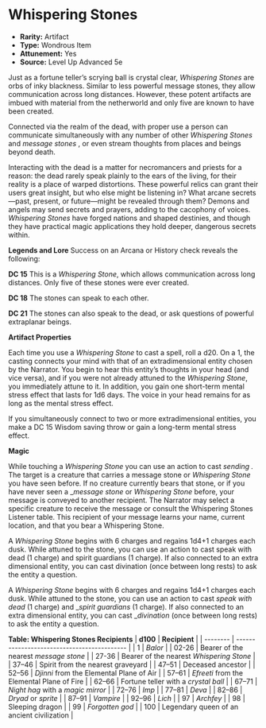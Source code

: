 # Whispering Stones

- **Rarity:** Artifact
- **Type:** Wondrous Item
- **Attunement:** Yes
- **Source:** Level Up Advanced 5e

Just as a fortune teller’s scrying ball is crystal clear, _Whispering Stones_ are orbs of inky blackness. Similar to less powerful message stones, they allow communication across long distances. However, these potent artifacts are imbued with material from the netherworld and only five are known to have been created.

Connected via the realm of the dead, with proper use a person can communicate simultaneously with any number of other _Whispering Stones_ and _message stones_ , or even stream thoughts from places and beings beyond death.

Interacting with the dead is a matter for necromancers and priests for a reason: the dead rarely speak plainly to the ears of the living, for their reality is a place of warped distortions. These powerful relics can grant their users great insight, but who else might be listening in? What arcane secrets—past, present, or future—might be revealed through them? Demons and angels may send secrets and prayers, adding to the cacophony of voices. _Whispering Stones_ have forged nations and shaped destinies, and though they have practical magic applications they hold deeper, dangerous secrets within.

**Legends and Lore** Success on an Arcana or History check reveals the following:

**DC 15** This is a _Whispering Stone_, which allows communication across long distances. Only five of these stones were ever created.

**DC 18** The stones can speak to each other.

**DC 21** The stones can also speak to the dead, or ask questions of powerful extraplanar beings.

**Artifact Properties**

Each time you use a _Whispering Stone_ to cast a spell, roll a d20\. On a 1, the casting connects your mind with that of an extradimensional entity chosen by the Narrator. You begin to hear this entity’s thoughts in your head (and vice versa), and if you were not already attuned to the _Whispering Stone_, you immediately attune to it. In addition, you gain one short-term mental stress effect that lasts for 1d6 days. The voice in your head remains for as long as the mental stress effect.

If you simultaneously connect to two or more extradimensional entities, you make a DC 15 Wisdom saving throw or gain a long-term mental stress effect.

**Magic**

While touching a _Whispering Stone_ you can use an action to cast _sending ._ The target is a creature that carries a message stone or _Whispering Stone_ you have seen before. If no creature currently bears that stone, or if you have never seen a __message stone_  or _Whispering Stone_ before, your message is conveyed to another recipient. The Narrator may select a specific creature to receive the message or consult the Whispering Stones Listener table. This recipient of your message learns your name, current location, and that you bear a Whispering Stone.

A _Whispering Stone_ begins with 6 charges and regains 1d4+1 charges each dusk. While attuned to the stone, you can use an action to cast speak with dead (1 charge) and spirit guardians (1 charge). If also connected to an extra dimensional entity, you can cast divination (once between long rests) to ask the entity a question.

A _Whispering Stone_ begins with 6 charges and regains 1d4+1 charges each dusk. While attuned to the stone, you can use an action to cast _speak with dead_ (1 charge) and __spirit guardians_  (1 charge). If also connected to an extra dimensional entity, you can cast __divination_ (once between long rests) to ask the entity a question.

__**Table: Whispering Stones Recipients**__
| **d100** | **Recipient**                               |
| -------- | ------------------------------------------- |
| 1        | _Balor_                                     |
| 02-26    | Bearer of the nearest _message stone_       |
| 27-36    | Bearer of the nearest _Whispering Stone_    |
| 37–46    | Spirit from the nearest graveyard           |
| 47–51    | Deceased ancestor                           |
| 52–56    | _Djinni_  from the Elemental Plane of Air   |
| 57–61    | _Efreeti_  from the Elemental Plane of Fire |
| 62–66    | Fortune teller with a _crystal ball_        |
| 67–71    | _Night hag_  with a _magic mirror_          |
| 72–76    | _Imp_                                       |
| 77–81    | _Deva_                                      |
| 82–86    | _Dryad_  or _sprite_                        |
| 87–91    | _Vampire_                                   |
| 92–96    | _Lich_                                      |
| 97       | _Archfey_                                   |
| 98       | Sleeping dragon                             |
| 99       | _Forgotten god_                             |
| 100      | Legendary queen of an ancient civilization  |
